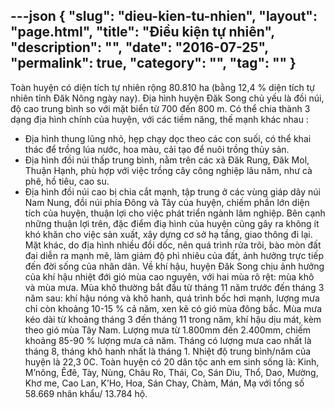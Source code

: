 ---json
{
    "slug": "dieu-kien-tu-nhien",
    "layout": "page.html",
    "title": "Điều kiện tự nhiên",
    "description": "",
    "date": "2016-07-25",
    "permalink": true,
    "category": "",
    "tag": ""
}
---
Toàn huyện có diện tích tự nhiên rộng 80.810 ha (bằng 12,4 % diện tích tự nhiên tỉnh Đăk Nông ngày nay). Địa hình huyện Đăk Song chủ yếu là đồi núi, độ cao trung bình so với mặt biển từ 700 đến 800 m. Có thể chia thành 3 dạng địa hình chính của huyện, với các tiềm năng, thế mạnh khác nhau :
- Địa hình thung lũng nhỏ, hẹp chạy dọc theo các con suối, có thể khai thác để trồng lúa nước, hoa màu, cải tạo để nuôi trồng thủy sản.
- Địa hình đồi núi thấp trung bình, nằm trên các xã Đăk Rung, Đăk Mol, Thuận Hạnh, phù hợp với việc trồng cây công nghiệp lâu năm, như cà phê, hồ tiêu, cao su.
- Địa hình đồi núi cao bị chia cắt mạnh, tập trung ở các vùng giáp dãy núi Nam Nung, đồi núi phía Đông và Tây của huyện, chiếm phần lớn diện tích của huyện, thuận lợi cho việc phát triển ngành lâm nghiệp.
Bên cạnh những thuận lợi trên, đặc điểm điạ hình của huyện cũng gây ra không ít khó khăn cho việc sản xuất, xây dựng cơ sở hạ tầng, giao thông đi lại. Mặt khác, do địa hình nhiều đồi dốc, nên quá trình rửa trôi, bào mòn đất đai diễn ra mạnh mẽ, làm giảm độ phì nhiêu của đất, ảnh hưởng trực tiếp đến đời sống của nhân dân.
Về khí hậu, huyện Đăk Song chịu ảnh hưởng của khí hậu nhiệt đới gió mùa cao nguyên, với hai mùa rõ rệt: mùa khô và mùa mưa. Mùa khô thường bắt đầu từ tháng 11 năm trước đến tháng 3 năm sau: khí hậu nóng và khô hanh, quá trình bốc hơi mạnh, lượng mưa chỉ còn khoảng 10-15 % cả năm, xen kẽ có gió mùa đông bắc. Mùa mưa kéo dài từ khoảng tháng 3 đến tháng 11 trong năm, khí hậu dịu mát, kèm theo gió mùa Tây Nam. Lượng mưa từ 1.800mm đến 2.400mm, chiếm khoảng 85-90 % lượng mưa cả năm. Tháng có lượng mưa cao nhất là tháng 8, tháng khô hanh nhất là tháng 1. Nhiệt độ trung bình/năm của huyện là 22,3 0C.
Toàn huyện có 20 dân tộc anh em sinh sống là: Kinh, M’nông, Êđê, Tày, Nùng, Châu Ro, Thái, Co, Sán Dìu, Thổ, Dao, Mường, Khơ me, Cao Lan, K’Ho, Hoa, Sán Chay, Chàm, Mán, Mạ với tổng số 58.669 nhân khẩu/ 13.784 hộ.